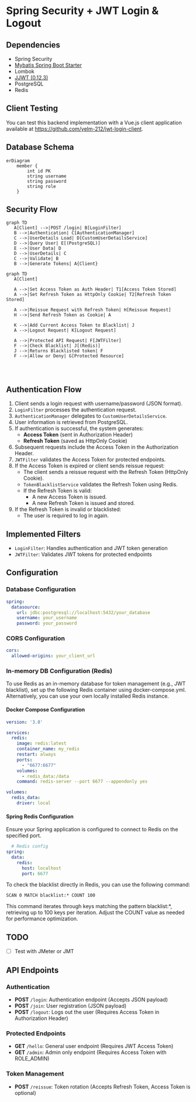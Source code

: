 # Spring Security + JWT Login & Logout

## Dependencies

- Spring Security
- [Mybatis Spring Boot Starter](https://mvnrepository.com/artifact/org.mybatis.spring.boot/mybatis-spring-boot-starter)
- Lombok
- [JJWT (0.12.3)](https://github.com/jwtk/jjwt)
- PostgreSQL
- Redis

## Client Testing

You can test this backend implementation with a Vue.js client application available at https://github.com/yelm-212/jwt-login-client.

## Database Schema

```mermaid
erDiagram
    member {
        int id PK
        string username
        string password
        string role
    }
```

## Security Flow

```mermaid
graph TD
   A[Client] -->|POST /login| B[LoginFilter]
   B -->|Authentication| C[AuthenticationManager]
   C -->|UserDetails Load| D[CustomUserDetailsService]
   D -->|Query User| E[(PostgreSQL)]
   E -->|User Data| D
   D -->|UserDetails| C
   C -->|Validate| B
   B -->|Generate Tokens| A{Client}
```

```mermaid
graph TD
   A[Client]

   A -->|Set Access Token as Auth Header| T1[Access Token Stored]
   A -->|Set Refresh Token as HttpOnly Cookie| T2[Refresh Token Stored]

   A -->|Reissue Request with Refresh Token| H[Reissue Request]
   H -->|Send Refresh Token as Cookie| A

   K -->|Add Current Access Token to Blacklist| J
   A -->|Logout Request| K[Logout Request]

   A -->|Protected API Request| F[JWTFilter]
   F -->|Check Blacklist| J[(Redis)]
   J -->|Returns Blacklisted token| F
   F -->|Allow or Deny| G[Protected Resource]




```

## Authentication Flow

1. Client sends a login request with username/password (JSON format).
2. `LoginFilter` processes the authentication request.
3. `AuthenticationManager` delegates to `CustomUserDetailsService`.
4. User information is retrieved from PostgreSQL.
5. If authentication is successful, the system generates:
    - **Access Token** (sent in Authorization Header)
    - **Refresh Token** (saved as HttpOnly Cookie)
6. Subsequent requests include the Access Token in the Authorization Header.
7. `JWTFilter` validates the Access Token for protected endpoints.
8. If the Access Token is expired or client sends reissue request:
    - The client sends a reissue request with the Refresh Token (HttpOnly Cookie).
    - `TokenBlacklistService` validates the Refresh Token using Redis.
    - If the Refresh Token is valid:
        - A new Access Token is issued.
        - A new Refresh Token is issued and stored.
9. If the Refresh Token is invalid or blacklisted:
   - The user is required to log in again.


## Implemented Filters

- `LoginFilter`: Handles authentication and JWT token generation
- `JWTFilter`: Validates JWT tokens for protected endpoints

## Configuration

### Database Configuration
```yaml
spring:
  datasource:
    url: jdbc:postgresql://localhost:5432/your_database
    username: your_username
    password: your_password
```

### CORS Configuration
```yaml
cors:
  allowed-origins: your_client_url
```

### In-memory DB Configuration (Redis)

To use Redis as an in-memory database for token management (e.g., JWT blacklist), set up the following Redis container using docker-compose.yml.
Alternatively, you can use your own locally installed Redis instance.

#### Docker Compose Configuration
```yaml
version: '3.8'

services:
  redis:
    image: redis:latest
    container_name: my_redis
    restart: always
    ports:
      - "6677:6677"
    volumes:
      - redis_data:/data
    command: redis-server --port 6677 --appendonly yes

volumes:
  redis_data:
    driver: local
```

#### Spring Redis Configuration

Ensure your Spring application is configured to connect to Redis on the specified port.

```yml
  # Redis config
spring:
  data:
    redis:
      host: localhost
      port: 6677
```

To check the blacklist directly in Redis, you can use the following command:

```redis
SCAN 0 MATCH blacklist:* COUNT 100
```
This command iterates through keys matching the pattern blacklist:*, retrieving up to 100 keys per iteration. Adjust the COUNT value as needed for performance optimization.

## TODO

- [ ] Test with JMeter or JMT

## API Endpoints

### Authentication
- **POST** `/login`: Authentication endpoint (Accepts JSON payload)
- **POST** `/join`: User registration (JSON payload)
- **POST** `/logout`: Logs out the user (Requires Access Token in Authorization Header)

### Protected Endpoints
- **GET** `/hello`: General user endpoint (Requires JWT Access Token)
- **GET** `/admin`: Admin only endpoint (Requires Access Token with ROLE_ADMIN)

### Token Management
- **POST** `/reissue`: Token rotation (Accepts Refresh Token, Access Token is optional)

